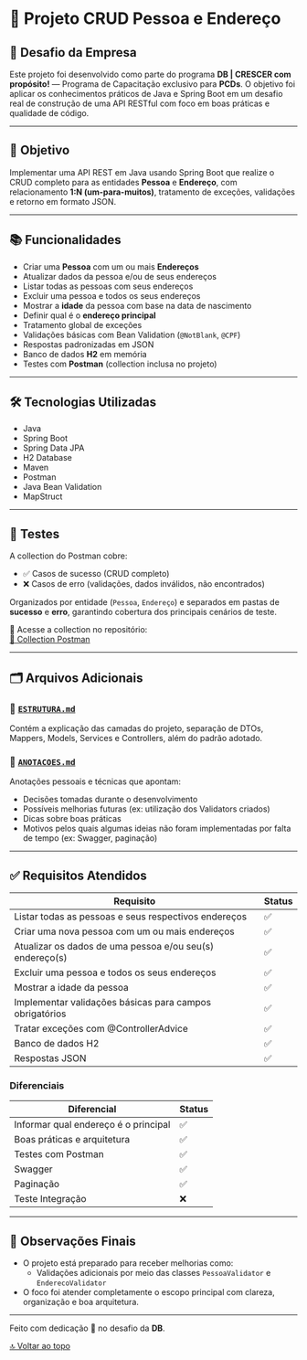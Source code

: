<a id="voltar-ao-topo"></a>
# 🧠 Projeto CRUD Pessoa e Endereço

## 💼 Desafio da Empresa

Este projeto foi desenvolvido como parte do programa **DB | CRESCER com propósito!** — Programa de Capacitação exclusivo para **PCDs**. O objetivo foi aplicar os conhecimentos práticos de Java e Spring Boot em um desafio real de construção de uma API RESTful com foco em boas práticas e qualidade de código.

---

## 🎯 Objetivo

Implementar uma API REST em Java usando Spring Boot que realize o CRUD completo para as entidades **Pessoa** e **Endereço**, com relacionamento **1:N (um-para-muitos)**, tratamento de exceções, validações e retorno em formato JSON.

---

## 📚 Funcionalidades

- Criar uma **Pessoa** com um ou mais **Endereços**
- Atualizar dados da pessoa e/ou de seus endereços
- Listar todas as pessoas com seus endereços
- Excluir uma pessoa e todos os seus endereços
- Mostrar a **idade** da pessoa com base na data de nascimento
- Definir qual é o **endereço principal**
- Tratamento global de exceções
- Validações básicas com Bean Validation (`@NotBlank`, `@CPF`)
- Respostas padronizadas em JSON
- Banco de dados **H2** em memória
- Testes com **Postman** (collection inclusa no projeto)

---

## 🛠️ Tecnologias Utilizadas

- Java
- Spring Boot
- Spring Data JPA
- H2 Database
- Maven
- Postman
- Java Bean Validation
- MapStruct

---

## 🧪 Testes

A collection do Postman cobre:
- ✅ Casos de sucesso (CRUD completo)
- ❌ Casos de erro (validações, dados inválidos, não encontrados)

Organizados por entidade (`Pessoa`, `Endereço`) e separados em pastas de **sucesso** e **erro**, garantindo cobertura dos principais cenários de teste.

📂 Acesse a collection no repositório:  
[🔗 Collection Postman](https://github.com/yuricapella/desafio_db_crud_pessoa_endereco/tree/main/src/main/java/br/com/db/desafio_crud_pessoa_endereco/postman)

---

## 🗂️ Arquivos Adicionais

### 🔹 [`ESTRUTURA.md`](./ESTRUTURA.md)
Contém a explicação das camadas do projeto, separação de DTOs, Mappers, Models, Services e Controllers, além do padrão adotado.

### 🔹 [`ANOTACOES.md`](./ANOTACOES.md)
Anotações pessoais e técnicas que apontam:
- Decisões tomadas durante o desenvolvimento
- Possíveis melhorias futuras (ex: utilização dos Validators criados)
- Dicas sobre boas práticas
- Motivos pelos quais algumas ideias não foram implementadas por falta de tempo (ex: Swagger, paginação)

---

## ✅ Requisitos Atendidos

| Requisito                                                        | Status |
|------------------------------------------------------------------|--------|
| Listar todas as pessoas e seus respectivos endereços             | ✅     |
| Criar uma nova pessoa com um ou mais endereços                   | ✅     |
| Atualizar os dados de uma pessoa e/ou seu(s) endereço(s)         | ✅     |
| Excluir uma pessoa e todos os seus endereços                     | ✅     |
| Mostrar a idade da pessoa                                        | ✅     |
| Implementar validações básicas para campos obrigatórios          | ✅     |
| Tratar exceções com @ControllerAdvice                            | ✅     |
| Banco de dados H2                                                | ✅     |
| Respostas JSON                                                   | ✅     |

### Diferenciais

| Diferencial                                       | Status |
|--------------------------------------------------|--------|
| Informar qual endereço é o principal             | ✅     |
| Boas práticas e arquitetura                      | ✅     |
| Testes com Postman                               | ✅     |
| Swagger                                          | ✅     |
| Paginação                                        | ✅     |
| Teste Integração                                 | ❌     |

---

## 📌 Observações Finais
- O projeto está preparado para receber melhorias como:
  - Validações adicionais por meio das classes `PessoaValidator` e `EnderecoValidator`
- O foco foi atender completamente o escopo principal com clareza, organização e boa arquitetura.

---

Feito com dedicação 💙 no desafio da **DB**.

[🔝 Voltar ao topo](#voltar-ao-topo)
